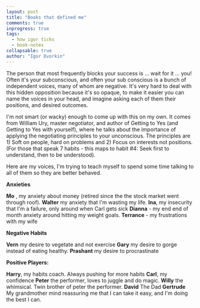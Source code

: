 ```yaml
---
layout: post
title: "Books that defined me"
comments: true
inprogress: true
tags:
  - how igor ticks
  - book-notes
collapsable: true
author: "Igor Dvorkin"
---
```


The person that most frequently blocks your success is ... wait for it ... you! Often it's your subconscious, and often your sub conscious is a bunch of independent voices, many of whom are negative. It's very hard to deal with this hidden opposition because it's so opaque, to make it easier you can name the voices in your head, and imagine asking each of them their positions, and desired outcomes.

I'm not smart (or wacky) enough to come up with this on my own. It comes from William Ury, master negotiator, and author of Getting to Yes (and Getting to Yes with yourself), where he talks about the importance of applying the negotiating principles to your unconscious. The principles are 1) Soft on people, hard on problems and 2) Focus on interests not positions. (For those that speak 7 habits - this maps to habit #4: Seek first to understand, then to be understood).

Here are my voices, I'm trying to teach myself to spend some time talking to all of them so they are better behaved.

**Anxieties**

**Mo** , my anxiety about money (retired since the the stock market went through roof).
**Walter** my anxiety that I'm wasting my life.
**Ina**, my insecurity that I'm a failure, only around when Carl gets sick
**Dianna** - my end end of month anxiety around hitting my weight goals.
**Terrance** - my frustrations with my wife

**Negative Habits**

**Vern** my desire to vegetate and not exercise
**Gary** my desire to gorge instead of eating healthy.
**Prashant** my desire to procrastinate

**Positive Players:**

**Harry**, my habits coach. Always pushing for more habits
**Carl**, my confidence
**Peter** the performer, loves to juggle and do magic.
**Willy** the whimsical. Twin brother of peter the performer.
**David** The Dad
**Gertrude** My grandmother mind reassuring me that I can take it easy, and I'm doing the best I can.
